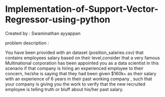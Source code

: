 # Implementation-of-Support-Vector-Regressor-using-python

Created by : Swaminathan ayyappan

problem description :

You have been provided with an dataset (position_salaries.csv) that contains employees salary based on their level,consider that  a very famous Multinational corporation has been appointed you as a data scientist in this scenario if that company is  hiring an experienced employee to their concern, he/she is saying that they had been given $160k+ as their salary with  an experience of 6 years in their past working company , such that your company is giving you the work to verify that the new recruited employee is telling truth or bluff about his/her past salary.
